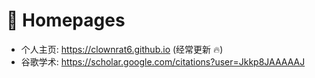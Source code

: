 # 📎 Homepages
- 个人主页: https://clownrat6.github.io (经常更新 🔥)
- 谷歌学术: https://scholar.google.com/citations?user=Jkkp8JAAAAAJ
